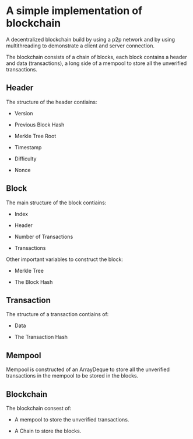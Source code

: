 # A simple implementation of blockchain

A decentralized blockchain build by using a p2p network and by using multithreading to demonstrate a client and server connection.


The blockchain consists of a chain of blocks, each block contains a header and data (transactions), a long side of a mempool to store all the unverified transactions.

## Header

The structure of the header contiains: 

* Version

* Previous Block Hash

* Merkle Tree Root 

* Timestamp

* Difficulty

* Nonce 

## Block

The main structure of the block contiains: 

* Index

* Header

* Number of Transactions

* Transactions 

Other important variables to construct the block:
 
*  Merkle Tree

* The Block Hash

## Transaction 

The structure of a transaction contiains of:

* Data

* The Transaction Hash

## Mempool

Mempool is constructed of an ArrayDeque to store all the unverified transactions in the mempool to be stored in the blocks.

## Blockchain 

The blockchain consest of:

* A mempool to store the unverified transactions.

* A Chain to store the blocks.
